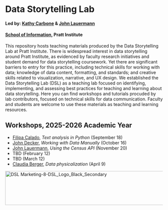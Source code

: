# Data Storytelling Lab

#### Led by: [Kathy Carbone](https://www.pratt.edu/people/kathy-carbone/) & [John Lauermann](https://www.pratt.edu/people/john-lauermann/)
#### [School of Information](https://www.pratt.edu/information/), Pratt Institute

This repository hosts teaching materials produced by the Data Storytelling Lab at Pratt Institute. There is widespread interest in data storytelling around Pratt Institute, as evidenced by faculty research initiatives and student demand for data storytelling coursework. Yet there are significant barriers to entry for this practice, including technical skills for working with data; knowledge of data content, formatting, and standards; and creative skills related to visualization, narrative, and UX design. We established the Data Storytelling Lab (DSL) as a teaching lab focused on identifying, implementing, and assessing best practices for teaching and learning about data storytelling. Here you can find workshops and tutorials procuded by lab contributors, focused on technical skills for data communication. Faculty and students are welcome to use these materials as teaching and learning resources. 


## Workshops, 2025-2026 Academic Year
- [Filipa Calado](https://www.pratt.edu/people/filipa-calado/), _Text analysis in Python_ (September 18)
- [John Decker](https://www.pratt.edu/people/john-decker/), _Working with Data Manually_ (October 16)
- [John Lauermann](https://www.pratt.edu/people/john-lauermann/), _Using the Census API_ (November 20)
- TBD (February 12)
- TBD (March 12) 
- [Claudia Berger](https://www.pratt.edu/people/claudia-berger/), _Data physicalization_ (April 9)








<img width="540" height="109" align="right" alt="DSL Marketing-8-DSL_Logo_Black_Secondary" src="https://github.com/user-attachments/assets/5ffcf0fa-6bd2-43fa-852c-d95b0198fbf9" />


